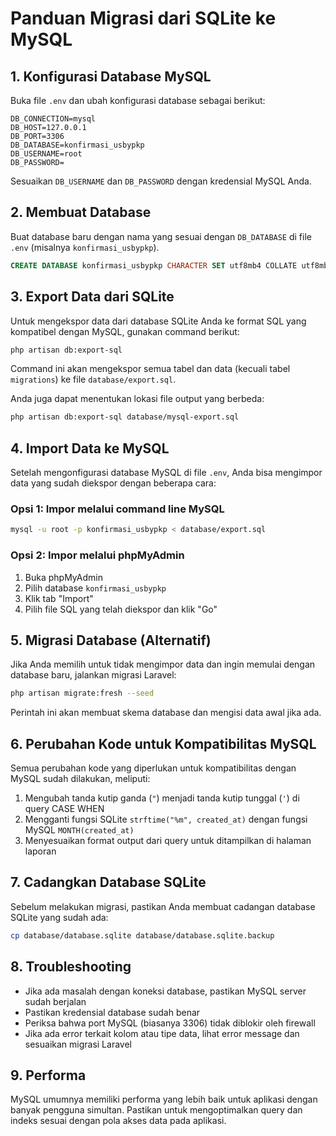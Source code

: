 # Panduan Migrasi dari SQLite ke MySQL

## 1. Konfigurasi Database MySQL

Buka file `.env` dan ubah konfigurasi database sebagai berikut:

```
DB_CONNECTION=mysql
DB_HOST=127.0.0.1
DB_PORT=3306
DB_DATABASE=konfirmasi_usbypkp
DB_USERNAME=root
DB_PASSWORD=
```

Sesuaikan `DB_USERNAME` dan `DB_PASSWORD` dengan kredensial MySQL Anda.

## 2. Membuat Database

Buat database baru dengan nama yang sesuai dengan `DB_DATABASE` di file `.env` (misalnya `konfirmasi_usbypkp`).

```sql
CREATE DATABASE konfirmasi_usbypkp CHARACTER SET utf8mb4 COLLATE utf8mb4_unicode_ci;
```

## 3. Export Data dari SQLite

Untuk mengekspor data dari database SQLite Anda ke format SQL yang kompatibel dengan MySQL, gunakan command berikut:

```bash
php artisan db:export-sql
```

Command ini akan mengekspor semua tabel dan data (kecuali tabel `migrations`) ke file `database/export.sql`. 

Anda juga dapat menentukan lokasi file output yang berbeda:

```bash
php artisan db:export-sql database/mysql-export.sql
```

## 4. Import Data ke MySQL

Setelah mengonfigurasi database MySQL di file `.env`, Anda bisa mengimpor data yang sudah diekspor dengan beberapa cara:

### Opsi 1: Impor melalui command line MySQL

```bash
mysql -u root -p konfirmasi_usbypkp < database/export.sql
```

### Opsi 2: Impor melalui phpMyAdmin

1. Buka phpMyAdmin
2. Pilih database `konfirmasi_usbypkp`
3. Klik tab "Import"
4. Pilih file SQL yang telah diekspor dan klik "Go"

## 5. Migrasi Database (Alternatif)

Jika Anda memilih untuk tidak mengimpor data dan ingin memulai dengan database baru, jalankan migrasi Laravel:

```bash
php artisan migrate:fresh --seed
```

Perintah ini akan membuat skema database dan mengisi data awal jika ada.

## 6. Perubahan Kode untuk Kompatibilitas MySQL

Semua perubahan kode yang diperlukan untuk kompatibilitas dengan MySQL sudah dilakukan, meliputi:

1. Mengubah tanda kutip ganda (`"`) menjadi tanda kutip tunggal (`'`) di query CASE WHEN
2. Mengganti fungsi SQLite `strftime("%m", created_at)` dengan fungsi MySQL `MONTH(created_at)`
3. Menyesuaikan format output dari query untuk ditampilkan di halaman laporan

## 7. Cadangkan Database SQLite

Sebelum melakukan migrasi, pastikan Anda membuat cadangan database SQLite yang sudah ada:

```bash
cp database/database.sqlite database/database.sqlite.backup
```

## 8. Troubleshooting

- Jika ada masalah dengan koneksi database, pastikan MySQL server sudah berjalan
- Pastikan kredensial database sudah benar
- Periksa bahwa port MySQL (biasanya 3306) tidak diblokir oleh firewall
- Jika ada error terkait kolom atau tipe data, lihat error message dan sesuaikan migrasi Laravel

## 9. Performa

MySQL umumnya memiliki performa yang lebih baik untuk aplikasi dengan banyak pengguna simultan. Pastikan untuk mengoptimalkan query dan indeks sesuai dengan pola akses data pada aplikasi. 
